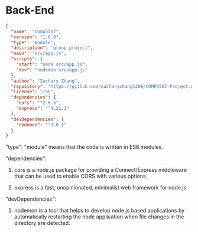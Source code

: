 # Back-End

```json
{
  "name": "comp5567",
  "version": "1.0.0",
  "type": "module",
  "description": "group project",
  "main": "src/app.js",
  "scripts": {
    "start": "node src/app.js",
    "dev": "nodemon src/app.js"
  },
  "author": "Zachary Zhang",
  "repository": "https://github.com/zacharyzhang1208/COMP5567-Project.git",
  "license": "ISC",
  "dependencies": {
    "cors": "^2.8.5",
    "express": "^4.21.1"
  },
  "devDependencies": {
    "nodemon": "^3.0.1"
  }
}
```

"type": "module" means that the code is written in ES6 modules.

"dependencies": 

1. cors is a node.js package for providing a Connect/Express middleware that can be used to enable CORS with various options.

2. express is a fast, unopinionated, minimalist web framework for node.js.

"devDependencies": 

1. nodemon is a tool that helps to develop node.js based applications by automatically restarting the node application when file changes in the directory are detected.
